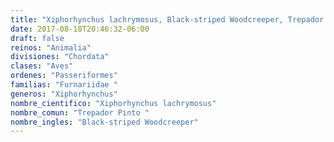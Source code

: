 ```yaml
---
title: "Xiphorhynchus lachrymosus, Black-striped Woodcreeper, Trepador Pinto "
date: 2017-08-18T20:46:32-06:00
draft: false
reinos: "Animalia"
divisiones: "Chordata"
clases: "Aves"
ordenes: "Passeriformes"
familias: "Furnariidae "
generos: "Xiphorhynchus"
nombre_cientifico: "Xiphorhynchus lachrymosus"
nombre_comun: "Trepador Pinto "
nombre_ingles: "Black-striped Woodcreeper"
---
```

